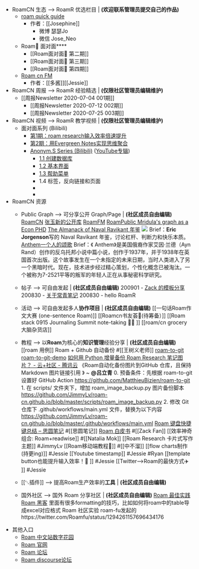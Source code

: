 - RoamCN 生态 --> RoamR 优选栏目 | __(欢迎联系管理员提交自己的作品)__
    - [roam quick guide](https://roamguide.carrd.co)
        - 作者：[[Josephine]]
            - 微博 瑟瑟Jo
            - 微信 Jose_Neo
    - Roam🍜 面对面****
        - [[Roam面对面🍜 第二期]]
        - [[Roam面对面🍜 第三期]]
        - [[Roam面对面🍜 第四期]]
    - [Roam cn FM](http://xima.tv/B1gEE6?_sonic=0)
        - 作者：[[多酱]][[Jessie]]
- RoamCN 周报 --> RoamR 经验精选 | __(仅限社区管理员编辑维护)__
    - [[周报Newsletter 2020-07-04 001期]]
        - [[周报Newsletter 2020-07-12 002期]]
        - [[周报Newsletter 2020-07-25 003期]]
- RoamCN 视频 --> RoamR 教学视频 | __(仅限社区管理员编辑维护)__
    - 面对面系列 (Bilibili)
        - [第1期：roam research输入效率倍速提升](https://www.bilibili.com/video/BV1Sf4y1X79N)
        - [第2期：用Evergreen Notes实现思维聚合](https://www.bilibili.com/video/BV13A411e7m5/?spm_id_from=333.788.videocard.1)
        - [Anonym.S Series (Bilibili)](https://www.bilibili.com/video/BV1354y1S7Wk) ([YouTube专辑](https://www.youtube.com/playlist?list=PLwXSqDdn_CpE934BjXMgmzHnlwXMy41TC))
            - [1.1 创建数据库](https://www.bilibili.com/video/BV1354y1S7Wk?p=1)
            - [1.2 基本界面](https://www.bilibili.com/video/BV1354y1S7Wk?p=2)
            - [1.3 帮助菜单](https://www.bilibili.com/video/BV1354y1S7Wk?p=3)
            - 1.4 标签，反向链接和页面
            - 
            - 
- RoamCN 资源
    - Public Graph --> 可分享公开 Graph/Page | __(社区成员自由编辑)__
        [RoamCN](https://www.roamcn.club)
        [张玉新的公开库](https://roamresearch.com/#/app/xbeta2)
        [RoamFM](https://roamresearch.com/#/app/RoamFM/page/B2T6zN-6h)
        [RoamPublic ](https://www.roampublic.com/)
        [Mridula's graph as a Econ PHD](https://roamresearch.com/#/app/Mridula-Public/page/a5AUdOPQ4)
        [The Almanack of Naval Ravikant 年鉴](https://roamresearch.com/#/app/Navalmanack/page/_H6kKQQPV)
            ![](https://firebasestorage.googleapis.com/v0/b/firescript-577a2.appspot.com/o/imgs%2Fapp%2FRoamCN%2FQfnrG1MJin.png?alt=media&token=c72d3acf-dc68-4c9a-93ad-9d8998225a45)
            Brief：**Eric Jorgenson**写的 Naval Ravikant 年鉴，讨论杠杆、判断力和快乐本质。
        [Anthem一个人的颂歌](https://roamresearch.com/#/app/PublicGraph/page/wM-faroLp)
            Brief：《 Anthem》是美国俄裔作家艾因·兰德（Ayn Rand）创作的反乌托邦小说中篇小说，创作于1937年，并于1938年在英国首次出版。这个故事发生在一个未指定的未来日期，当时人类进入了另一个黑暗时代。现在，技术进步经过精心策划，个性化概念已被淘汰。一个被称为7-2521平等的叛军的年轻人正在从事秘密科学研究。
    - 帖子 --> 可自由发起 | __(社区成员自由编辑)__
        200901 - [Zack 的模板分享](https://roamresearch.com/#/app/sharegraph/page/MeEYamlUK)
        200830 - [关于常青笔记](https://notes.andymatuschak.org/Evergreen_notes?stackedNotes=z2ZAGQBHuJ2u9WrtAQHAEHcCZTtqpsGkAsrD1)
        200830 - hello RoamR
        
    - 活动 --> 可自由发起多人**协作项目** | __(社区成员自由编辑)__
        [[一句话Roam作文大赛 (one-sentence Roam)]]
        [[Roamcn书友荟🥝(待筹备）]]
        [[Roam stack 0915 Journaling Summit note-taking 🏄‍♀️ ]]
        [[roam/cn grocery 大脑杂货店]]
    - 教程 --> 以**Roam**为核心的**知识管理**经验分享 | __(社区成员自由编辑)__
        [[roam 用例]]
            Roam + Github 自动备份 #[[王树义老师]]
                [roam-to-git](https://github.com/MatthieuBizien/roam-to-git)
                [roam-to-git-demo](https://github.com/MatthieuBizien/roam-to-git-demo)
                [如何用 Python 增量备份 Roam Research 笔记图片？ - 云+社区 - 腾讯云](https://cloud.tencent.com/developer/article/1634646)
                《Roam自动化备份图片到GitHub 仓库，且保持 Markdown 图片链接引用 ![]()》 ~ **@吕立青**
                    0. 预备条件：先根据 roam-to-git 设置好 GitHub Action
                        https://github.com/MatthieuBizien/roam-to-git
                    1. 在 scripts/ 文件夹下，增加 roam_image_backup.py 图片备份脚本
                        https://github.com/JimmyLv/roam-cn.github.io/blob/master/scripts/roam_image_backup.py
                    2. 修改 Git 仓库下 .github/workflows/main.yml 文件，替换为以下内容
                        https://github.com/JimmyLv/roam-cn.github.io/blob/master/.github/workflows/main.yml
            [Roam 键盘快捷键总结 – 思圆笔记](https://hintsnet.com/pimgeek/2020/05/23/roam-research-keyboard-shortcuts-summary/) #[[思圆笔记]]
            [Roam 白皮书](https://mp.weixin.qq.com/s/fgapELVH0eqVU6BndPBFJQ) #[[Zack Fan]]
            [[效率神奇组合: Roam+readwise]] #[[Natalia Mok]]
            [[Roam Research 卡片式写作主题]] #JimmyLv
            [[Roam移动端教程🏃]] #[[中不溜]]
            [[flow charts制作(持更ing)]] #Jessie
            [[Youtube timestamp]] #Jessie #Ryan
            [[template button也能提升输入效率！🤯 ]] #Jessie
            [[Twitter-->Roam的最快方式✈️ ]] #Jessie
    - [[␃插件]] --> 提高Roam生产效率的**工具** | __(社区成员自由编辑)__
    - 国外社区 --> 国外 Roam 分享社区 | __(社区成员自由编辑)__
        [Roam 最佳实践](https://www.roamtips.com/)
        [Roam 黑客](https://roamhacks.com/)
            里面有很多formatting的技巧，比如如何将roam中的table导成excel对应格式
        Roam 社区实验
            roam-fu发起的https://twitter.com/Roamfu/status/1294261157696434176
- 其他入口
    - [Roam 中文站数字花园](https://roamresearchfan.com/)
    - [Roam 官网](https://roamresearch.com/)
    - [Roam 论坛](https://roamresearch.freshdesk.com/support/discussions)
    - [Roam discourse论坛](https://forum.roamresearch.com/)
